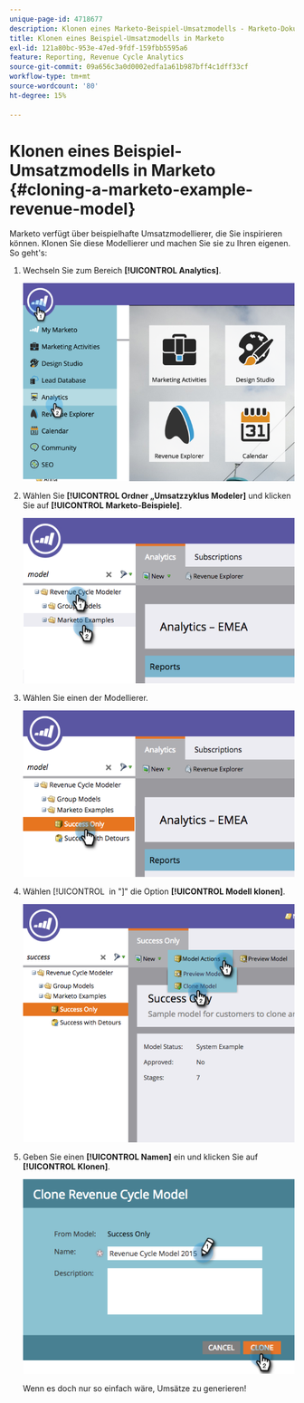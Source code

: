 ```yaml
---
unique-page-id: 4718677
description: Klonen eines Marketo-Beispiel-Umsatzmodells - Marketo-Dokumente - Produktdokumentation
title: Klonen eines Beispiel-Umsatzmodells in Marketo
exl-id: 121a80bc-953e-47ed-9fdf-159fbb5595a6
feature: Reporting, Revenue Cycle Analytics
source-git-commit: 09a656c3a0d0002edfa1a61b987bff4c1dff33cf
workflow-type: tm+mt
source-wordcount: '80'
ht-degree: 15%

---
```


# Klonen eines Beispiel-Umsatzmodells in Marketo {#cloning-a-marketo-example-revenue-model}

Marketo verfügt über beispielhafte Umsatzmodellierer, die Sie inspirieren können. Klonen Sie diese Modellierer und machen Sie sie zu Ihren eigenen. So geht&#39;s:

1. Wechseln Sie zum Bereich **[!UICONTROL Analytics]**.

   ![](assets/image2015-4-27-17-3a37-3a30.png)

1. Wählen Sie **[!UICONTROL Ordner „Umsatzzyklus Modeler]** und klicken Sie auf **[!UICONTROL Marketo-Beispiele]**.

   ![](assets/image2015-4-27-17-3a11-3a39.png)

1. Wählen Sie einen der Modellierer.

   ![](assets/image2015-4-27-17-3a33-3a11.png)

1. Wählen [!UICONTROL &#x200B; in &quot;]&quot; die Option **[!UICONTROL Modell klonen]**.

   ![](assets/image2015-4-27-17-3a18-3a29.png)

1. Geben Sie einen **[!UICONTROL Namen]** ein und klicken Sie auf **[!UICONTROL Klonen]**.

   ![](assets/image2015-4-27-17-3a20-3a22.png)

   Wenn es doch nur so einfach wäre, Umsätze zu generieren!
